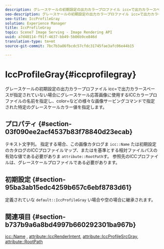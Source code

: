 ```yaml
---
description: グレースケールの初期設定の出力カラープロファイル icc=で出力カラースペースが指定されていない場合にグレースケール応答画像に使用するICCカラープロファイルの名前を指定し、color=などの様々な画像サービングコマンドで指定された特定のグレースケールカラー値を指定します。
seo-description: グレースケールの初期設定の出力カラープロファイル icc=で出力カラースペースが指定されていない場合にグレースケール応答画像に使用するICCカラープロファイルの名前を指定し、color=などの様々な画像サービングコマンドで指定された特定のグレースケールカラー値を指定します。
seo-title: IccProfileGray
solution: Experience Manager
title: IccProfileGray
topic: Scene7 Image Serving - Image Rendering API
uuid: a7d40114-f91f-4637-bb49-5b06b9ce846d
translation-type: tm+mt
source-git-commit: 7bc7b3a86fbcdc57cfdc31745fae3afc06e44b15

---
```



# IccProfileGray{#iccprofilegray}

グレースケールの初期設定の出力カラープロファイル icc=で出力カラースペースが指定されていない場合にグレースケール応答画像に使用するICCカラープロファイルの名前を指定し、color=などの様々な画像サービングコマンドで指定された特定のグレースケールカラー値を指定します。

## プロパティ {#section-03f090ee2acf4537b83f78840d23ecab}

テキスト文字列。 指定する場合、この画像カタログま `icc::Name` たは初期設定のカタログのICCプロファイルマップ、またはを基準とする相対ファイルパスの有効な値である必要がありま `attribute::RootPath`す。 参照先のICCプロファイルは、グレースケールプロファイルである必要があります。

## 初期設定 {#section-95ba3ab15edc4259b657c6ebf8783d61}

定義されていな `default::IccProfileGray` い場合や空の場合に継承されます。

## 関連項目 {#section-b737b9a6a8bd4997b660292301ba967b}

[icc::Name](../../../../../is-api/image-catalog/image-serving-api-ref/c-image-catalog-reference/c-icc-profile-map-reference/r-name-icc.md#reference-9e7d3c8e35434981a3dfac66b8946cbe) , [attribute::IccRenderIntent](../../../../../is-api/image-catalog/image-serving-api-ref/c-image-catalog-reference/c-attributes-reference/r-iccrenderintent.md#reference-012f207f28bd4406a5368d23ed95a51f), [attribute::IccProfileSrcGray](../../../../../is-api/image-catalog/image-serving-api-ref/c-image-catalog-reference/c-attributes-reference/r-iccprofilesrcgray.md#reference-a717831da24d43f680d01393660f12f9), [attribute::RootPath](../../../../../is-api/image-catalog/image-serving-api-ref/c-image-catalog-reference/c-attributes-reference/r-rootpath.md#reference-17d57e5967be403b8408fa7214017494)
